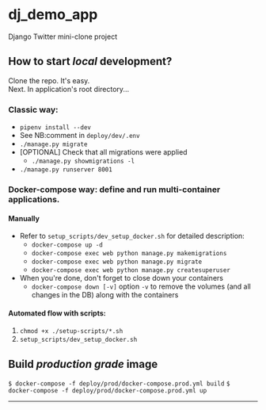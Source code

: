 # dj_demo_app
Django Twitter mini-clone project

## How to start _local_ development?
Clone the repo. It's easy.  
Next. In application's root directory...

### Classic way:

- `pipenv install --dev`
- See NB:comment in `deploy/dev/.env`
- `./manage.py migrate`
- [OPTIONAL] Check that all migrations were applied
  - `./manage.py showmigrations -l`
- `./manage.py runserver 8001`

### Docker-compose way: define and run multi-container applications.

#### Manually

- Refer to `setup_scripts/dev_setup_docker.sh` for detailed description:
  - `docker-compose up -d`
  - `docker-compose exec web python manage.py makemigrations`
  - `docker-compose exec web python manage.py migrate`
  - `docker-compose exec web python manage.py createsuperuser`
- When you're done, don't forget to close down your containers
  - `docker-compose down [-v]` option `-v` to remove the volumes (and all changes in the DB) along with the containers

#### Automated flow with scripts:

1. `chmod +x ./setup-scripts/*.sh`
3. `setup_scripts/dev_setup_docker.sh`

## Build _production grade_ image

`$ docker-compose -f deploy/prod/docker-compose.prod.yml build`
`$ docker-compose -f deploy/prod/docker-compose.prod.yml up`

[comment]: <> (# build the flask container)

[comment]: <> (docker build -t prakhar1989/foodtrucks-web .)

[comment]: <> (# create the network)

[comment]: <> (docker network create foodtrucks-net)

[comment]: <> (# start the ES container)

[comment]: <> (docker run -d --name es --net foodtrucks-net -p 9200:9200 -p 9300:9300 -e "discovery.type=single-node")

[comment]: <> (docker.elastic.co/elasticsearch/elasticsearch:6.3.2)

[comment]: <> (# start the flask app container)

[comment]: <> (docker run -d --net foodtrucks-net -p 5000:5000 --name foodtrucks-web prakhar1989/foodtrucks-web)

----------------------------------------

[comment]: <> (init-user.sh)

[comment]: <> (set -e)

[comment]: <> (psql -v ON_ERROR_STOP=1 --username postgres <<-EOSQL CREATE DATABASE cars_db; CREATE USER cars_admin WITH PASSWORD ')

[comment]: <> (root'; ALTER ROLE cars_admin SET client_encoding TO 'utf8'; ALTER ROLE cars_admin SET default_transaction_isolation TO ')

[comment]: <> (read committed'; ALTER ROLE cars_admin SET timezone TO 'UTC'; GRANT ALL PRIVILEGES ON DATABASE cars_db TO cars_admin;)

[comment]: <> (EOSQL)